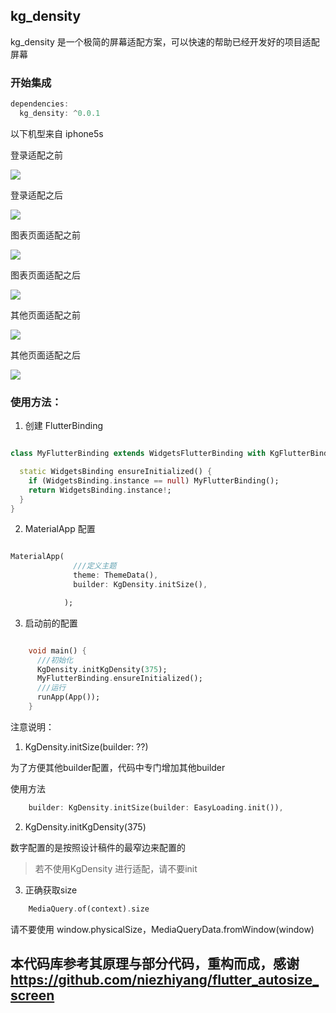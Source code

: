 ## kg_density

kg_density 是一个极简的屏幕适配方案，可以快速的帮助已经开发好的项目适配屏幕

### 开始集成

```dart
dependencies:
  kg_density: ^0.0.1
```

以下机型来自 iphone5s

登录适配之前

![](https://github.com/smartbackme/KgDensity/blob/main/art/img5.jpg)

登录适配之后

![](https://github.com/smartbackme/KgDensity/blob/main/art/img4.jpg)

图表页面适配之前

![](https://github.com/smartbackme/KgDensity/blob/main/art/img6.jpg)

图表页面适配之后

![](https://github.com/smartbackme/KgDensity/blob/main/art/img2.jpg)

其他页面适配之前

![](https://github.com/smartbackme/KgDensity/blob/main/art/img1.jpg)

其他页面适配之后

![](https://github.com/smartbackme/KgDensity/blob/main/art/img3.jpg)


### 使用方法：

1. 创建 FlutterBinding

```dart

class MyFlutterBinding extends WidgetsFlutterBinding with KgFlutterBinding {

  static WidgetsBinding ensureInitialized() {
    if (WidgetsBinding.instance == null) MyFlutterBinding();
    return WidgetsBinding.instance!;
  }
}

```

2. MaterialApp 配置

```dart

MaterialApp(
              ///定义主题
              theme: ThemeData(),
              builder: KgDensity.initSize(),

            );

```


3. 启动前的配置

```dart

    void main() {
      ///初始化
      KgDensity.initKgDensity(375);
      MyFlutterBinding.ensureInitialized();
      ///运行
      runApp(App());
    }

```

注意说明：

1. KgDensity.initSize(builder: ??)

为了方便其他builder配置，代码中专门增加其他builder

使用方法


```dart
    builder: KgDensity.initSize(builder: EasyLoading.init()),

```

2. KgDensity.initKgDensity(375)

数字配置的是按照设计稿件的最窄边来配置的

> 若不使用KgDensity 进行适配，请不要init

3. 正确获取size

```dart
    MediaQuery.of(context).size

```

请不要使用 window.physicalSize，MediaQueryData.fromWindow(window)


## 本代码库参考其原理与部分代码，重构而成，感谢 https://github.com/niezhiyang/flutter_autosize_screen